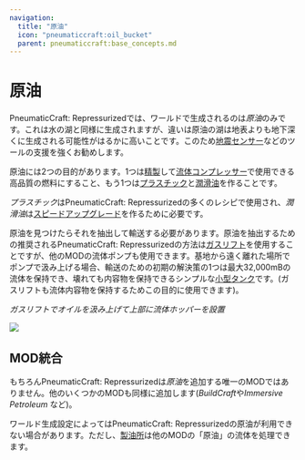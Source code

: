 ```yaml
---
navigation:
  title: "原油"
  icon: "pneumaticcraft:oil_bucket"
  parent: pneumaticcraft:base_concepts.md
---
```


# 原油

<Color hex="#228">PneumaticCraft: Repressurized</Color>では、ワールドで生成されるのは*原油*のみです。これは水の湖と同様に生成されますが、違いは原油の湖は地表よりも地下深くに生成される可能性がはるかに高いことです。このため[地震センサー](../tools/seismic_sensor.md)などのツールの支援を強くお勧めします。

原油には2つの目的があります。1つは[精製](../manufacturing/refinery.md)して[流体コンプレッサー](../compressors/liquid_compressor.md)で使用できる高品質の燃料にすること、もう1つは[プラスチック](../components/plastic.md)と[潤滑油](../components/lubricant.md)を作ることです。

*プラスチック*は<Color hex="#228">PneumaticCraft: Repressurized</Color>の多くのレシピで使用され、*潤滑油*は[スピードアップグレード](./upgrades.md#speed)を作るために必要です。

原油を見つけたらそれを抽出して輸送する必要があります。原油を抽出するための推奨される<Color hex="#228">PneumaticCraft: Repressurized</Color>の方法は[ガスリフト](../machines/gas_lift.md)を使用することですが、他のMODの流体ポンプも使用できます。基地から遠く離れた場所でポンプで汲み上げる場合、輸送のための初期の解決策の1つは最大32,000mBの流体を保持でき、壊れても内容物を保持できるシンプルな[小型タンク](../machines/tanks.md)です。(ガスリフトも流体内容物を保持するためこの目的に使用できます)。

*ガスリフトでオイルを汲み上げて上部に流体ホッパーを設置*

![](oil_pumping.png)

## MOD統合

もちろん<Color hex="#228">PneumaticCraft: Repressurized</Color>は*原油*を追加する唯一のMODではありません。他のいくつかのMODも同様に追加します(*BuildCraft*や*Immersive Petroleum* など)。

ワールド生成設定によっては<Color hex="#228">PneumaticCraft: Repressurized</Color>の原油が利用できない場合があります。ただし、[製油所](../manufacturing/refinery.md)は他のMODの「原油」の流体を処理できます。

